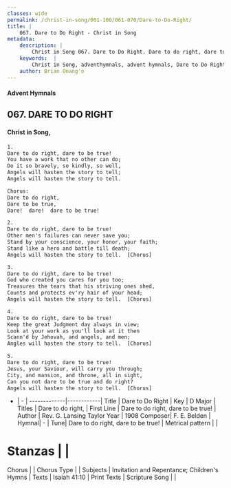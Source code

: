 ```yaml
---
classes: wide
permalink: /christ-in-song/001-100/061-070/Dare-to-Do-Right/
title: |
    067. Dare to Do Right - Christ in Song
metadata:
    description: |
        Christ in Song 067. Dare to Do Right. Dare to do right, dare to be true! You have a work that no other can do; Do it so bravely, so kindly, so well, Angels will hasten the story to tell; Angels will hasten the story to tell. Chorus: Dare to do right, Dare to be true, Dare!  dare!  dare to be true!
    keywords:  |
        Christ in Song, adventhymnals, advent hymnals, Dare to Do Right, Dare to do right, dare to be true!. Dare to do right,
    author: Brian Onang'o
---
```


#### Advent Hymnals
## 067. DARE TO DO RIGHT
####  Christ in Song,

```txt
1.
Dare to do right, dare to be true!
You have a work that no other can do;
Do it so bravely, so kindly, so well,
Angels will hasten the story to tell;
Angels will hasten the story to tell.

Chorus:
Dare to do right,
Dare to be true,
Dare!  dare!  dare to be true!

2.
Dare to do right, dare to be true!
Other men's failures can never save you;
Stand by your conscience, your honor, your faith;
Stand like a hero and battle till death;
Angels will hasten the story to tell.  [Chorus]

3.
Dare to do right, dare to be true!
God who created you cares for you too;
Treasures the tears that his striving ones shed,
Counts and protects ev'ry hair of your head;
Angels will hasten the story to tell.  [Chorus]

4.
Dare to do right, dare to be true!
Keep the great Judgment day always in view;
Look at your work as you'll look at it then
Scann'd by Jehovah, and angels, and men;
Angles will hasten the story to tell.  [Chorus]

5.
Dare to do right, dare to be true!
Jesus, your Saviour, will carry you through;
City, and mansion, and throne, all in sight,
Can you not dare to be true and do right?  
Angels will hasten the story to tell.  [Chorus]

```

- |   -  |
-------------|------------|
Title | Dare to Do Right |
Key | D Major |
Titles | Dare to do right, |
First Line | Dare to do right, dare to be true! |
Author | Rev. G. Lansing Taylor
Year | 1908
Composer| F. E. Belden |
Hymnal|  - |
Tune| Dare to do right, dare to be true! |
Metrical pattern | |
# Stanzas |  |
Chorus |  |
Chorus Type |  |
Subjects | Invitation and Repentance; Children's Hymns |
Texts | Isaiah 41:10 |
Print Texts | 
Scripture Song |  |
    
